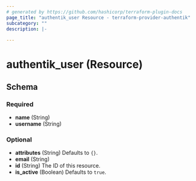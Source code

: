 ```yaml
---
# generated by https://github.com/hashicorp/terraform-plugin-docs
page_title: "authentik_user Resource - terraform-provider-authentik"
subcategory: ""
description: |-
  
---
```


# authentik_user (Resource)





<!-- schema generated by tfplugindocs -->
## Schema

### Required

- **name** (String)
- **username** (String)

### Optional

- **attributes** (String) Defaults to `{}`.
- **email** (String)
- **id** (String) The ID of this resource.
- **is_active** (Boolean) Defaults to `true`.


